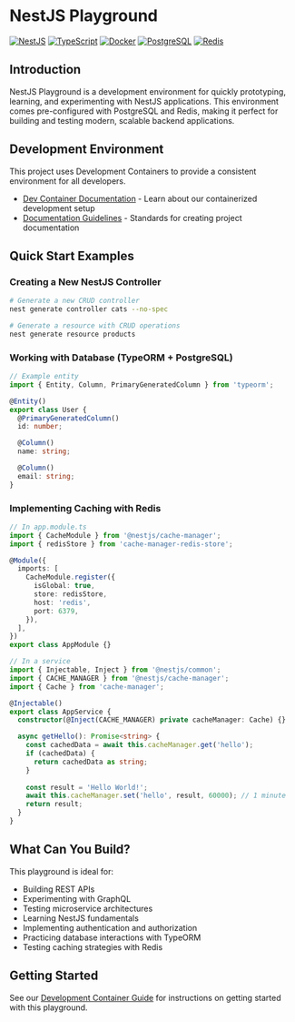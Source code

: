 # NestJS Playground

[![NestJS](https://img.shields.io/badge/NestJS-E0234E?style=for-the-badge&logo=nestjs&logoColor=white)](https://nestjs.com/)
[![TypeScript](https://img.shields.io/badge/TypeScript-3178C6?style=for-the-badge&logo=typescript&logoColor=white)](https://www.typescriptlang.org/)
[![Docker](https://img.shields.io/badge/Docker-2496ED?style=for-the-badge&logo=docker&logoColor=white)](https://www.docker.com/)
[![PostgreSQL](https://img.shields.io/badge/PostgreSQL-4169E1?style=for-the-badge&logo=postgresql&logoColor=white)](https://www.postgresql.org/)
[![Redis](https://img.shields.io/badge/Redis-DC382D?style=for-the-badge&logo=redis&logoColor=white)](https://redis.io/)

## Introduction

NestJS Playground is a development environment for quickly prototyping, learning, and experimenting with NestJS applications. This environment comes pre-configured with PostgreSQL and Redis, making it perfect for building and testing modern, scalable backend applications.

## Development Environment

This project uses Development Containers to provide a consistent environment for all developers.

- [Dev Container Documentation](./docs/dev-container.md) - Learn about our containerized development setup
- [Documentation Guidelines](./docs/documentation-guidelines.md) - Standards for creating project documentation

## Quick Start Examples

### Creating a New NestJS Controller

```bash
# Generate a new CRUD controller
nest generate controller cats --no-spec

# Generate a resource with CRUD operations
nest generate resource products
```

### Working with Database (TypeORM + PostgreSQL)

```typescript
// Example entity
import { Entity, Column, PrimaryGeneratedColumn } from 'typeorm';

@Entity()
export class User {
  @PrimaryGeneratedColumn()
  id: number;

  @Column()
  name: string;

  @Column()
  email: string;
}
```

### Implementing Caching with Redis

```typescript
// In app.module.ts
import { CacheModule } from '@nestjs/cache-manager';
import { redisStore } from 'cache-manager-redis-store';

@Module({
  imports: [
    CacheModule.register({
      isGlobal: true,
      store: redisStore,
      host: 'redis',
      port: 6379,
    }),
  ],
})
export class AppModule {}

// In a service
import { Injectable, Inject } from '@nestjs/common';
import { CACHE_MANAGER } from '@nestjs/cache-manager';
import { Cache } from 'cache-manager';

@Injectable()
export class AppService {
  constructor(@Inject(CACHE_MANAGER) private cacheManager: Cache) {}

  async getHello(): Promise<string> {
    const cachedData = await this.cacheManager.get('hello');
    if (cachedData) {
      return cachedData as string;
    }
    
    const result = 'Hello World!';
    await this.cacheManager.set('hello', result, 60000); // 1 minute
    return result;
  }
}
```

## What Can You Build?

This playground is ideal for:

- Building REST APIs
- Experimenting with GraphQL
- Testing microservice architectures
- Learning NestJS fundamentals
- Implementing authentication and authorization
- Practicing database interactions with TypeORM
- Testing caching strategies with Redis

## Getting Started

See our [Development Container Guide](./docs/dev-container.md) for instructions on getting started with this playground.
